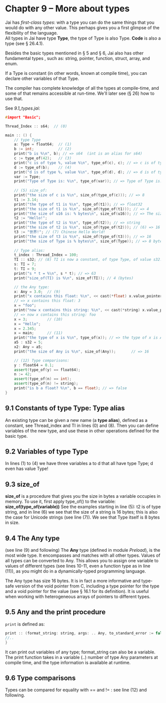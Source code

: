 # Chapter 9 – More about types

Jai has _first-class types_: with a type you can do the same things that you would do with any other value. This perhaps gives you a first glimpse of the flexibility of the language.  
All types in Jai have type **Type**, the type of Type is also Type.
**Code** is also a type (see § 26.4.1).

Besides the basic types mentioned in § 5 and § 6, Jai also has  other fundamental types , such as: string, pointer, function, struct, array, and enum.

If a Type is constant (in other words, known at compile time),
you can declare other variables of that Type.  

The compiler has complete knowledge of all the types at compile-time, and some of that remains accessible at run-time. We'll later see (§ 26) how to use that.

See *9.1_types.jai*:

```c++
#import "Basic";

Thread_Index :: s64;  // (0)

main :: () {
    // type Type
    a: Type = float64;  // (1)
    b := int;           // (2)
    print("b is %\n", b); // => s64  (int is an alias for s64)
    c := type_of(42);   // (3)
    print("c is of type %, value %\n", type_of(c), c); // => c is of type Type, value s64
    d := type_of(b);    // (4)
    print("d is of type %, value %\n", type_of(d), d); // => d is of type Type, value Type
    var := Type;
    print("Type of Type is: %\n", type_of(var)); // => Type of Type is: Type
 
    // (5) size_of:
    print("the size of c is %\n", size_of(type_of(c))); // => 8
    t1 := 3.14; 
    print("the type of t1 is %\n", type_of(t1)); // => float32
    print("the size of t1 is %\n", size_of(type_of(t1))); // => 4
    print("the size of u16 is: % bytes\n", size_of(u16)); // => The size of u16 is: 2 bytes
    t2 := "Hello!";
    print("the type of t2 is %\n", type_of(t2)); // => string
    print("the size of t2 is %\n", size_of(type_of(t2))); // (6) => 16
    t3 := "世界!"; // (7) Chinese Hello World!
    print("the size of t3 is %\n", size_of(type_of(t3))); // => 16
    print("the size of Type is % bytes\n", size_of(Type)); // => 8 bytes
    
    // Type alias:
    t_index : Thread_Index = 100;
    TI :: s32; // (8) TI is now a constant, of type Type, of value s32.
    s: TI = 7;
    t: TI = 9;
    print("s * t = %\n", s * t); // => 63
    print("size_of(TI) is %\n", size_of(TI)); // 4 (bytes)

    // the Any type:
    x: Any = 3.0;  // (9)
    print("x contains this float: %\n", << cast(*float) x.value_pointer);
    // => x contains this float: 3
    x = "foo";
    print("now x contains this string: %\n", << cast(*string) x.value_pointer);
    // => now x contains this string: foo
    x = 3;         // (10)
    x = "Hello";
    x = 2.345;
    x = main;      // (11)
    print("the type of x is %\n", type_of(x)); // => the type of x is Any
    a5 : s32 = 5;
    x2: Any = a5;
    print("the size of Any is %\n", size_of(Any));       // => 16

    // (12) Type comparisons:
    y : float64 = 0.1;
    assert(type_of(y) == float64);
    n := 42;
    assert(type_of(n) == int);
    assert(type_of(n) != string);
    print("is b a float? %\n", b == float); // => false
}
```
## 9.1 Constants of type Type: Type alias
An existing type can be given a new name (a **type alias**), defined as a constant, see Thread_index and TI in lines (0) and (8). Then you can define variables of the new type, and use these in other operations defined for the basic type.

## 9.2 Variables of type Type
In lines (1) to (4) we have three variables a to d that all have type Type; d even has value Type!  

## 9.3 size_of
**size_of** is a procedure that gives you the size in bytes a variable occupies in memory.
To use it, first apply type_of() to the variable:     **size_of(type_of(variable))**
See the examples starting in line (5):
t2 is of type string, and in line (6) we see that the size of a string is 16 bytes; this is also the case for Unicode strings (see line (7)).
We see that Type itself is 8 bytes in size.

## 9.4 The Any type
(see line (9) and following)
The **Any** type (defined in module _Preload_), is the most wide type. It encompasses and matches with all other types. Values of all types can be converted to Any.
This allows you to assign one variable to values of different types (see lines 10-11, even a function type as in line (11)), as you might do in a dynamically-typed programming language.

The Any type has size 16 bytes. It is in fact a more informative and type-safe version of the void pointer from C, including a type pointer for the type and a void pointer for the value (see § 16.1 for its definition).
It is useful when working with heterogeneous arrays of pointers to different types.

## 9.5 Any and the print procedure
`print` is defined as:

```c++
print :: (format_string: string, args: .. Any, to_standard_error := false) -> bytes_printed: s64 {
//..
}
```

It can print out variables of any type; format_string can also be a variable.
The print function takes in a variable (..) number of type Any parameters at compile time, and the type information is available at runtime. 

## 9.6 Type comparisons
Types can be compared for equality with == and != : see line (12) and following.

